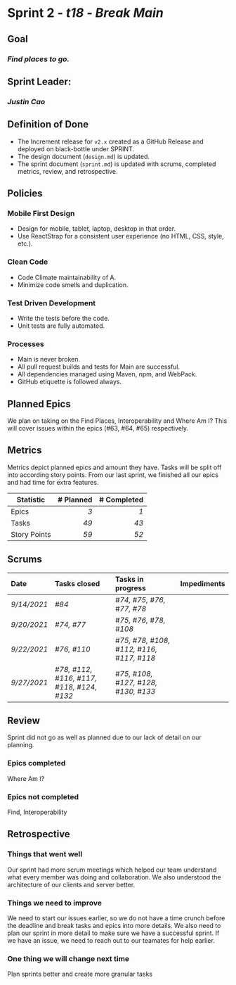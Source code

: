 # Sprint 2 - *t18* - *Break Main*

## Goal
### *Find places to go.*

## Sprint Leader: 
### *Justin Cao*

## Definition of Done

* The Increment release for `v2.x` created as a GitHub Release and deployed on black-bottle under SPRINT.
* The design document (`design.md`) is updated.
* The sprint document (`sprint.md`) is updated with scrums, completed metrics, review, and retrospective.

## Policies

### Mobile First Design
* Design for mobile, tablet, laptop, desktop in that order.
* Use ReactStrap for a consistent user experience (no HTML, CSS, style, etc.).

### Clean Code
* Code Climate maintainability of A.
* Minimize code smells and duplication.

### Test Driven Development
* Write the tests before the code.
* Unit tests are fully automated.

### Processes
* Main is never broken. 
* All pull request builds and tests for Main are successful.
* All dependencies managed using Maven, npm, and WebPack.
* GitHub etiquette is followed always.


## Planned Epics
We plan on taking on the Find Places, Interoperability and Where Am I? This will cover issues within the epics (#63, #64, #65) respectively.

## Metrics
Metrics depict planned epics and amount they have. Tasks will be split off into according story points. From our last sprint, we finished all our epics and had time for extra features. 

| Statistic | # Planned | # Completed |
| --- | ---: | ---: |
| Epics | *3* | *1* |
| Tasks |  *49*   | *43* | 
| Story Points |  *59*  | *52* | 


## Scrums

| Date | Tasks closed  | Tasks in progress | Impediments |
| :--- | :--- | :--- | :--- |
| *9/14/2021* | *#84* | *#74, #75, #76, #77, #78* |  | 
| *9/20/2021* | *#74, #77* | *#75, #76, #78, #108* | |
| *9/22/2021* | *#76, #110* | *#75, #78, #108, #112, #116, #117, #118* | |
| *9/27/2021* | *#78, #112, #116, #117, #118, #124, #132* | *#75, #108, #127, #128, #130, #133* | |


## Review
Sprint did not go as well as planned due to our lack of detail on our planning.

### Epics completed  
Where Am I?

### Epics not completed 
Find, Interoperability

## Retrospective

### Things that went well
Our sprint had more scrum meetings which helped our team understand what every member was doing and collaboration. We also understood the architecture of our clients and server better. 

### Things we need to improve
We need to start our issues earlier, so we do not have a time crunch before the deadline and break tasks and epics into more details. We also need to plan our sprint in more detail to make sure we have a successful sprint. If we have an issue, we need to reach out to our teamates for help earlier.

### One thing we will change next time
Plan sprints better and create more granular tasks 
